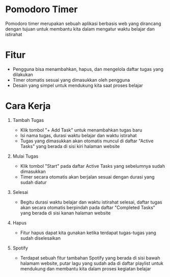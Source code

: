 # Pomodoro Timer
Pomodoro timer merupakan sebuah aplikasi berbasis web yang dirancang dengan tujuan untuk membantu kita dalam mengatur waktu belajar dan istirahat

# Fitur
- Pengguna bisa menambahkan, hapus, dan mengelola daftar tugas yang dilakukan
- Timer otomatis sesuai yang dimasukkan oleh pengguna
- Desain yang simpel untuk mendukung kita saat proses belajar

# Cara Kerja
1. Tambah Tugas
    - Klik tombol "+ Add Task" untuk menambahkan tugas baru
    - Isi nama tugas, durasi waktu belajar dan waktu istirahat
    - Tugas yang dimasukkan akan otomatis muncul di daftar "Active Tasks" yang berada di sisi kiri halaman website

2. Mulai Tugas
    - Klik tombol "Start" pada daftar Active Tasks yang sebelumnya sudah dimasukkan
    - Timer secara otomatis akan berjalan sesuai dengan durasi yang sudah diatur

3. Selesai
    - Begitu durasi waktu belajar dan waktu istirahat selesai, daftar tugas akan secara otomatis berpindah pada daftar "Completed Tasks" yang berada di sisi kanan halaman website

4. Hapus
    - Fitur hapus dapat kita gunakan ketika terdapat tugas-tugas yang sudah diselesaikan

5. Spotify
    - Terdapat sebuah fitur tambahan Spotify yang berada di sisi bawah halamam website, putar lagu yang sudah ada di daftar playlist untuk mendukung dan membantu kita dalam proses kegiatan belajar